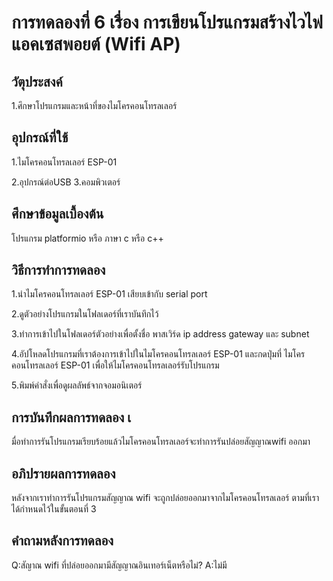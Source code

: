 # การทดลองที่ 6 เรื่อง การเขียนโปรแกรมสร้างไวไฟแอคเซสพอยต์ (Wifi AP)

## วัตุประสงค์ 
1.ศึกษาโปรแกรมและหน้าที่ของไมโครคอนโทรลเลอร์

## อุปกรณ์ที่ใช้ 
1.ไมโครคอนโทรลเลอร์ ESP-01
 
2.อุปกรณ์ต่อUSB 3.คอมพิวเตอร์

## ศึกษาข้อมูลเบื้องต้น 
โปรแกรม platformio หรือ ภาษา c หรือ c++

## วิธีการทำการทดลอง 
1.นำไมโครคอนโทรลเลอร์ ESP-01 เสียบเข้ากับ serial port 

2.ดูตัวอย่างโปรแกรมในโฟลเดอร์ที่เราบันทึกไว้ 

3.ทำการเข้าไปในโฟลเดอร์ตัวอย่างเพื่อตั้งชื่อ พาสเวิร์ด  ip address gateway และ subnet

4.อัปโหลดโปรแกรมที่เราต้องการเข้าไปในไมโครคอนโทรลเลอร์ ESP-01 และกดปุ่มที่ ไมโครคอนโทรลเลอร์ ESP-01 เพื่อให้ไมโครคอนโทรลเลอร์รับโปรแกรม 

5.พิมพ์คำสั่งเพื่อดูผลลัพธ์จากจอมอนิเตอร์

## การบันทึกผลการทดลอง เ
มื่อทำการรันโปรแกรมเรียบร้อยแล้วไมโครคอนโทรลเลอร์จะทำการรันปล่อยสัญญาณwifi ออกมา

## อภิปรายผลการทดลอง 
หลังจากเราทำการรันโปรแกรมสัญญาณ wifi จะถูกปล่อยออกมาจากไมโครคอนโทรลเลอร์ ตามที่เราได้กำหนดไว้ในขั้นตอนที่ 3  

## คำถามหลังการทดลอง 
Q:สัญาณ wifi ที่ปล่อยออกมามีสัญญาณอินเทอร์เน็ตหรือไม่? 
A:ไม่มี
